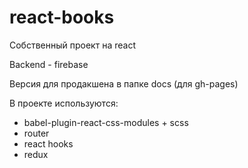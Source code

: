 # react-books
Собственный проект на react

Backend - firebase

Версия для продакшена в папке docs (для gh-pages)

В проекте используются:
- babel-plugin-react-css-modules + scss
- router
- react hooks
- redux